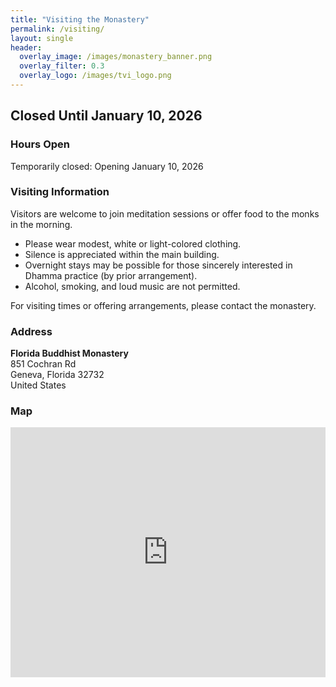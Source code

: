 ```yaml
---
title: "Visiting the Monastery"
permalink: /visiting/
layout: single
header:
  overlay_image: /images/monastery_banner.png
  overlay_filter: 0.3
  overlay_logo: /images/tvi_logo.png
---
```

  
## Closed Until January 10, 2026

### Hours Open
Temporarily closed: Opening January 10, 2026

### Visiting Information

Visitors are welcome to join meditation sessions or offer food to the monks in the morning.

- Please wear modest, white or light-colored clothing.  
- Silence is appreciated within the main building.  
- Overnight stays may be possible for those sincerely interested in Dhamma practice (by prior arrangement).  
- Alcohol, smoking, and loud music are not permitted.

For visiting times or offering arrangements, please contact the monastery.


### Address

**Florida Buddhist Monastery**  
851 Cochran Rd  
Geneva, Florida 32732  
United States  

### Map

<iframe
  src="https://www.google.com/maps?q=851+Cochran+Rd,+Geneva,+FL+32732&output=embed"
  width="100%"
  height="400"
  style="border:0;"
  allowfullscreen=""
  loading="lazy">
</iframe>